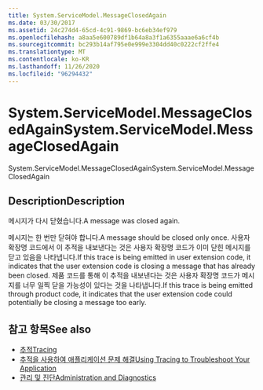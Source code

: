 ```yaml
---
title: System.ServiceModel.MessageClosedAgain
ms.date: 03/30/2017
ms.assetid: 24c274d4-65cd-4c91-9869-bc6eb34ef979
ms.openlocfilehash: a8aa5e600789df1b64a8a3f1a6355aaae6a6cf4b
ms.sourcegitcommit: bc293b14af795e0e999e3304dd40c0222cf2ffe4
ms.translationtype: MT
ms.contentlocale: ko-KR
ms.lasthandoff: 11/26/2020
ms.locfileid: "96294432"
---
```

# <a name="systemservicemodelmessageclosedagain"></a><span data-ttu-id="a12f2-102">System.ServiceModel.MessageClosedAgain</span><span class="sxs-lookup"><span data-stu-id="a12f2-102">System.ServiceModel.MessageClosedAgain</span></span>

<span data-ttu-id="a12f2-103">System.ServiceModel.MessageClosedAgain</span><span class="sxs-lookup"><span data-stu-id="a12f2-103">System.ServiceModel.MessageClosedAgain</span></span>  
  
## <a name="description"></a><span data-ttu-id="a12f2-104">Description</span><span class="sxs-lookup"><span data-stu-id="a12f2-104">Description</span></span>  

 <span data-ttu-id="a12f2-105">메시지가 다시 닫혔습니다.</span><span class="sxs-lookup"><span data-stu-id="a12f2-105">A message was closed again.</span></span>  
  
 <span data-ttu-id="a12f2-106">메시지는 한 번만 닫혀야 합니다.</span><span class="sxs-lookup"><span data-stu-id="a12f2-106">A message should be closed only once.</span></span> <span data-ttu-id="a12f2-107">사용자 확장명 코드에서 이 추적을 내보낸다는 것은 사용자 확장명 코드가 이미 닫힌 메시지를 닫고 있음을 나타냅니다.</span><span class="sxs-lookup"><span data-stu-id="a12f2-107">If this trace is being emitted in user extension code, it indicates that the user extension code is closing a message that has already been closed.</span></span> <span data-ttu-id="a12f2-108">제품 코드를 통해 이 추적을 내보낸다는 것은 사용자 확장명 코드가 메시지를 너무 일찍 닫을 가능성이 있다는 것을 나타냅니다.</span><span class="sxs-lookup"><span data-stu-id="a12f2-108">If this trace is being emitted through product code, it indicates that the user extension code could potentially be closing a message too early.</span></span>  
  
## <a name="see-also"></a><span data-ttu-id="a12f2-109">참고 항목</span><span class="sxs-lookup"><span data-stu-id="a12f2-109">See also</span></span>

- [<span data-ttu-id="a12f2-110">추적</span><span class="sxs-lookup"><span data-stu-id="a12f2-110">Tracing</span></span>](index.md)
- [<span data-ttu-id="a12f2-111">추적을 사용하여 애플리케이션 문제 해결</span><span class="sxs-lookup"><span data-stu-id="a12f2-111">Using Tracing to Troubleshoot Your Application</span></span>](using-tracing-to-troubleshoot-your-application.md)
- [<span data-ttu-id="a12f2-112">관리 및 진단</span><span class="sxs-lookup"><span data-stu-id="a12f2-112">Administration and Diagnostics</span></span>](../index.md)
